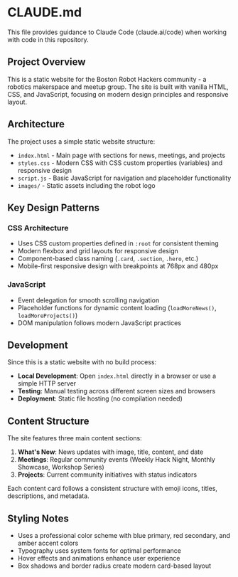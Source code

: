 # CLAUDE.md

This file provides guidance to Claude Code (claude.ai/code) when working with code in this repository.

## Project Overview

This is a static website for the Boston Robot Hackers community - a robotics makerspace and meetup group. The site is built with vanilla HTML, CSS, and JavaScript, focusing on modern design principles and responsive layout.

## Architecture

The project uses a simple static website structure:

- `index.html` - Main page with sections for news, meetings, and projects
- `styles.css` - Modern CSS with CSS custom properties (variables) and responsive design
- `script.js` - Basic JavaScript for navigation and placeholder functionality
- `images/` - Static assets including the robot logo

## Key Design Patterns

### CSS Architecture
- Uses CSS custom properties defined in `:root` for consistent theming
- Modern flexbox and grid layouts for responsive design
- Component-based class naming (`.card`, `.section`, `.hero`, etc.)
- Mobile-first responsive design with breakpoints at 768px and 480px

### JavaScript
- Event delegation for smooth scrolling navigation
- Placeholder functions for dynamic content loading (`loadMoreNews()`, `loadMoreProjects()`)
- DOM manipulation follows modern JavaScript practices

## Development

Since this is a static website with no build process:

- **Local Development**: Open `index.html` directly in a browser or use a simple HTTP server
- **Testing**: Manual testing across different screen sizes and browsers
- **Deployment**: Static file hosting (no compilation needed)

## Content Structure

The site features three main content sections:

1. **What's New**: News updates with image, title, content, and date
2. **Meetings**: Regular community events (Weekly Hack Night, Monthly Showcase, Workshop Series)
3. **Projects**: Current community initiatives with status indicators

Each content card follows a consistent structure with emoji icons, titles, descriptions, and metadata.

## Styling Notes

- Uses a professional color scheme with blue primary, red secondary, and amber accent colors
- Typography uses system fonts for optimal performance
- Hover effects and animations enhance user experience
- Box shadows and border radius create modern card-based layout